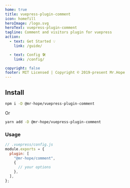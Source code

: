 ```yaml
---
home: true
title: vuepress-plugin-comment
icon: homefill
heroImage: /logo.svg
heroText: vuepress-plugin-comment
tagline: Comment and visitors plugin for vuepress
action:
  - text: Get Started 💡
    link: /guide/

  - text: Config 🛠
    link: /config/

copyright: false
footer: MIT Licensed | Copyright © 2019-present Mr.Hope
---
```


## Install

```bash
npm i -D @mr-hope/vuepress-plugin-comment
```

Or

```bash
yarn add -D @mr-hope/vuepress-plugin-comment
```

### Usage

```js {3-7}
// .vuepress/config.js
module.exports = {
  plugin: [
    "@mr-hope/comment",
    {
      // your options
    },
  ],
};
```
